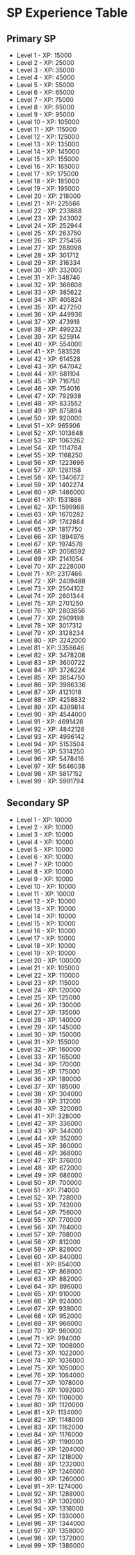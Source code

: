 # SP Experience Table
## Primary SP
- Level  1 - XP: 15000
- Level  2 - XP: 25000
- Level  3 - XP: 35000
- Level  4 - XP: 45000
- Level  5 - XP: 55000
- Level  6 - XP: 65000
- Level  7 - XP: 75000
- Level  8 - XP: 85000
- Level  9 - XP: 95000
- Level 10 - XP: 105000
- Level 11 - XP: 115000
- Level 12 - XP: 125000
- Level 13 - XP: 135000
- Level 14 - XP: 145000
- Level 15 - XP: 155000
- Level 16 - XP: 165000
- Level 17 - XP: 175000
- Level 18 - XP: 185000
- Level 19 - XP: 195000
- Level 20 - XP: 218000
- Level 21 - XP: 225566
- Level 22 - XP: 233888
- Level 23 - XP: 243002
- Level 24 - XP: 252944
- Level 25 - XP: 263750
- Level 26 - XP: 275456
- Level 27 - XP: 288098
- Level 28 - XP: 301712
- Level 29 - XP: 316334
- Level 30 - XP: 332000
- Level 31 - XP: 348746
- Level 32 - XP: 366608
- Level 33 - XP: 385622
- Level 34 - XP: 405824
- Level 35 - XP: 427250
- Level 36 - XP: 449936
- Level 37 - XP: 473918
- Level 38 - XP: 499232
- Level 39 - XP: 525914
- Level 40 - XP: 554000
- Level 41 - XP: 583526
- Level 42 - XP: 614528
- Level 43 - XP: 647042
- Level 44 - XP: 681104
- Level 45 - XP: 716750
- Level 46 - XP: 754016
- Level 47 - XP: 792938
- Level 48 - XP: 833552
- Level 49 - XP: 875894
- Level 50 - XP: 920000
- Level 51 - XP: 965906
- Level 52 - XP: 1013648
- Level 53 - XP: 1063262
- Level 54 - XP: 1114784
- Level 55 - XP: 1168250
- Level 56 - XP: 1223696
- Level 57 - XP: 1281158
- Level 58 - XP: 1340672
- Level 59 - XP: 1402274
- Level 60 - XP: 1466000
- Level 61 - XP: 1531886
- Level 62 - XP: 1599968
- Level 63 - XP: 1670282
- Level 64 - XP: 1742864
- Level 65 - XP: 1817750
- Level 66 - XP: 1894976
- Level 67 - XP: 1974578
- Level 68 - XP: 2056592
- Level 69 - XP: 2141054
- Level 70 - XP: 2228000
- Level 71 - XP: 2317466
- Level 72 - XP: 2409488
- Level 73 - XP: 2504102
- Level 74 - XP: 2601344
- Level 75 - XP: 2701250
- Level 76 - XP: 2803856
- Level 77 - XP: 2909198
- Level 78 - XP: 3017312
- Level 79 - XP: 3128234
- Level 80 - XP: 3242000
- Level 81 - XP: 3358646
- Level 82 - XP: 3478208
- Level 83 - XP: 3600722
- Level 84 - XP: 3726224
- Level 85 - XP: 3854750
- Level 86 - XP: 3986336
- Level 87 - XP: 4121018
- Level 88 - XP: 4258832
- Level 89 - XP: 4399814
- Level 90 - XP: 4544000
- Level 91 - XP: 4691426
- Level 92 - XP: 4842128
- Level 93 - XP: 4996142
- Level 94 - XP: 5153504
- Level 95 - XP: 5314250
- Level 96 - XP: 5478416
- Level 97 - XP: 5646038
- Level 98 - XP: 5817152
- Level 99 - XP: 5991794

## Secondary SP
- Level  1 - XP: 10000
- Level  2 - XP: 10000
- Level  3 - XP: 10000
- Level  4 - XP: 10000
- Level  5 - XP: 10000
- Level  6 - XP: 10000
- Level  7 - XP: 10000
- Level  8 - XP: 10000
- Level  9 - XP: 10000
- Level 10 - XP: 10000
- Level 11 - XP: 10000
- Level 12 - XP: 10000
- Level 13 - XP: 10000
- Level 14 - XP: 10000
- Level 15 - XP: 10000
- Level 16 - XP: 10000
- Level 17 - XP: 10000
- Level 18 - XP: 10000
- Level 19 - XP: 10000
- Level 20 - XP: 100000
- Level 21 - XP: 105000
- Level 22 - XP: 110000
- Level 23 - XP: 115000
- Level 24 - XP: 120000
- Level 25 - XP: 125000
- Level 26 - XP: 130000
- Level 27 - XP: 135000
- Level 28 - XP: 140000
- Level 29 - XP: 145000
- Level 30 - XP: 150000
- Level 31 - XP: 155000
- Level 32 - XP: 160000
- Level 33 - XP: 165000
- Level 34 - XP: 170000
- Level 35 - XP: 175000
- Level 36 - XP: 180000
- Level 37 - XP: 185000
- Level 38 - XP: 304000
- Level 39 - XP: 312000
- Level 40 - XP: 320000
- Level 41 - XP: 328000
- Level 42 - XP: 336000
- Level 43 - XP: 344000
- Level 44 - XP: 352000
- Level 45 - XP: 360000
- Level 46 - XP: 368000
- Level 47 - XP: 376000
- Level 48 - XP: 672000
- Level 49 - XP: 686000
- Level 50 - XP: 700000
- Level 51 - XP: 714000
- Level 52 - XP: 728000
- Level 53 - XP: 742000
- Level 54 - XP: 756000
- Level 55 - XP: 770000
- Level 56 - XP: 784000
- Level 57 - XP: 798000
- Level 58 - XP: 812000
- Level 59 - XP: 826000
- Level 60 - XP: 840000
- Level 61 - XP: 854000
- Level 62 - XP: 868000
- Level 63 - XP: 882000
- Level 64 - XP: 896000
- Level 65 - XP: 910000
- Level 66 - XP: 924000
- Level 67 - XP: 938000
- Level 68 - XP: 952000
- Level 69 - XP: 966000
- Level 70 - XP: 980000
- Level 71 - XP: 994000
- Level 72 - XP: 1008000
- Level 73 - XP: 1022000
- Level 74 - XP: 1036000
- Level 75 - XP: 1050000
- Level 76 - XP: 1064000
- Level 77 - XP: 1078000
- Level 78 - XP: 1092000
- Level 79 - XP: 1106000
- Level 80 - XP: 1120000
- Level 81 - XP: 1134000
- Level 82 - XP: 1148000
- Level 83 - XP: 1162000
- Level 84 - XP: 1176000
- Level 85 - XP: 1190000
- Level 86 - XP: 1204000
- Level 87 - XP: 1218000
- Level 88 - XP: 1232000
- Level 89 - XP: 1246000
- Level 90 - XP: 1260000
- Level 91 - XP: 1274000
- Level 92 - XP: 1288000
- Level 93 - XP: 1302000
- Level 94 - XP: 1316000
- Level 95 - XP: 1330000
- Level 96 - XP: 1344000
- Level 97 - XP: 1358000
- Level 98 - XP: 1372000
- Level 99 - XP: 1386000
